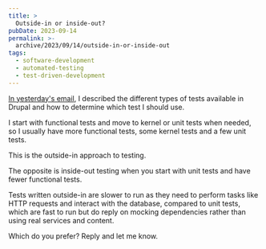 ```yaml
---
title: >
  Outside-in or inside-out?
pubDate: 2023-09-14
permalink: >-
  archive/2023/09/14/outside-in-or-inside-out
tags:
  - software-development
  - automated-testing
  - test-driven-development
---
```


[In yesterday's email][yesterday], I described the different types of tests available in Drupal and how to determine which test I should use.

I start with functional tests and move to kernel or unit tests when needed, so I usually have more functional tests, some kernel tests and a few unit tests.

This is the outside-in approach to testing.

The opposite is inside-out testing when you start with unit tests and have fewer functional tests.

Tests written outside-in are slower to run as they need to perform tasks like HTTP requests and interact with the database, compared to unit tests, which are fast to run but do reply on mocking dependencies rather than using real services and content.

Which do you prefer? Reply and let me know.

[yesterday]: {{site.url}}/archive/2023/09/13/which-type-of-test-should-i-use
